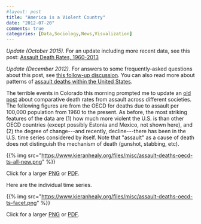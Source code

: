 ```yaml
---
#layout: post
title: "America is a Violent Country"
date: "2012-07-20"
comments: true
categories: [Data,Sociology,News,Visualization]
---
```


*Update (October 2015).* For an update including more recent data, see this post: [Assault Death Rates, 1960-2013](http://kieranhealy.org/blog/archives/2015/10/01/assault-death-rates-1960-2013/)

*Update (December 2012).* For answers to some frequently-asked questions about this post, see [this follow-up discussion](http://www.kieranhealy.org/blog/archives/2012/12/18/assault-death-rates-in-america-some-follow-up/). You can also read more about patterns of [assault deaths within the United States](http://www.kieranhealy.org/blog/archives/2012/07/21/assault-deaths-within-the-united-states/).

The terrible events in Colorado this morning prompted me to update an [old post](http://kieranhealy.org/blog/archives/2005/03/24/violent-societies/) about comparative death rates from assault across different societies. The following figures are from the OECD for deaths due to assault per 100,000 population from 1960 to the present. As before, the most striking features of the data are (1) how much more violent the U.S. is than other OECD countries (except possibly Estonia and Mexico, not shown here), and (2) the degree of change---and recently, decline---there has been in the U.S. time series considered by itself. Note that "assault" as a cause of death does not distinguish the mechanism of death (gunshot, stabbing, etc). 

{{% img src="https://www.kieranhealy.org/files/misc/assault-deaths-oecd-ts-all-new.png" %}}

Click for a larger [PNG](http://www.kieranhealy.org/files/misc/assault-deaths-oecd-ts-all-new.png) or [PDF](http://www.kieranhealy.org/files/misc/assault-deaths-oecd-ts-all-new.pdf).

Here are the individual time series.

{{% img src="https://www.kieranhealy.org/files/misc/assault-deaths-oecd-ts-facet.png" %}}

Click for a larger [PNG](http://www.kieranhealy.org/files/misc/assault-deaths-oecd-ts-facet.png) or [PDF](http://www.kieranhealy.org/files/misc/assault-deaths-oecd-ts-facet.pdf).
